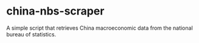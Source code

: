 # china-nbs-scraper
A simple script that retrieves China macroeconomic data from the national bureau of statistics.




